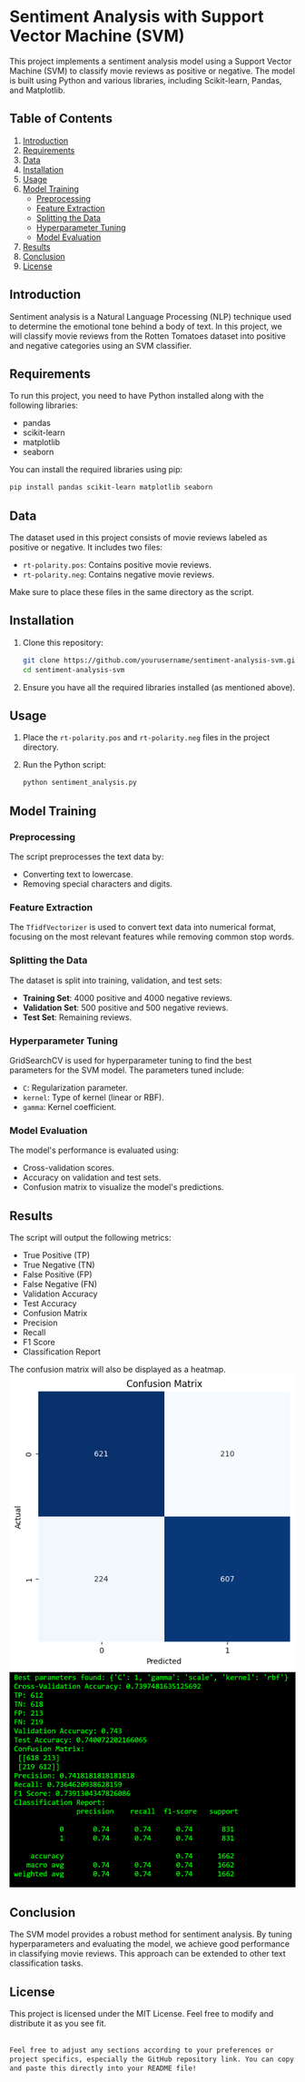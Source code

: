 
# Sentiment Analysis with Support Vector Machine (SVM)

This project implements a sentiment analysis model using a Support Vector Machine (SVM) to classify movie reviews as positive or negative. The model is built using Python and various libraries, including Scikit-learn, Pandas, and Matplotlib.

## Table of Contents
1. [Introduction](#introduction)
2. [Requirements](#requirements)
3. [Data](#data)
4. [Installation](#installation)
5. [Usage](#usage)
6. [Model Training](#model-training)
   - [Preprocessing](#preprocessing)
   - [Feature Extraction](#feature-extraction)
   - [Splitting the Data](#splitting-the-data)
   - [Hyperparameter Tuning](#hyperparameter-tuning)
   - [Model Evaluation](#model-evaluation)
7. [Results](#results)
8. [Conclusion](#conclusion)
9. [License](#license)

## Introduction

Sentiment analysis is a Natural Language Processing (NLP) technique used to determine the emotional tone behind a body of text. In this project, we will classify movie reviews from the Rotten Tomatoes dataset into positive and negative categories using an SVM classifier. 

## Requirements

To run this project, you need to have Python installed along with the following libraries:

- pandas
- scikit-learn
- matplotlib
- seaborn

You can install the required libraries using pip:

```bash
pip install pandas scikit-learn matplotlib seaborn
```

## Data

The dataset used in this project consists of movie reviews labeled as positive or negative. It includes two files:

- `rt-polarity.pos`: Contains positive movie reviews.
- `rt-polarity.neg`: Contains negative movie reviews.

Make sure to place these files in the same directory as the script.

## Installation

1. Clone this repository:

   ```bash
   git clone https://github.com/yourusername/sentiment-analysis-svm.git
   cd sentiment-analysis-svm
   ```

2. Ensure you have all the required libraries installed (as mentioned above).

## Usage

1. Place the `rt-polarity.pos` and `rt-polarity.neg` files in the project directory.
2. Run the Python script:

   ```bash
   python sentiment_analysis.py
   ```

## Model Training

### Preprocessing

The script preprocesses the text data by:
- Converting text to lowercase.
- Removing special characters and digits.

### Feature Extraction

The `TfidfVectorizer` is used to convert text data into numerical format, focusing on the most relevant features while removing common stop words.

### Splitting the Data

The dataset is split into training, validation, and test sets:
- **Training Set**: 4000 positive and 4000 negative reviews.
- **Validation Set**: 500 positive and 500 negative reviews.
- **Test Set**: Remaining reviews.

### Hyperparameter Tuning

GridSearchCV is used for hyperparameter tuning to find the best parameters for the SVM model. The parameters tuned include:
- `C`: Regularization parameter.
- `kernel`: Type of kernel (linear or RBF).
- `gamma`: Kernel coefficient.

### Model Evaluation

The model's performance is evaluated using:
- Cross-validation scores.
- Accuracy on validation and test sets.
- Confusion matrix to visualize the model's predictions.

## Results

The script will output the following metrics:

- True Positive (TP)
- True Negative (TN)
- False Positive (FP)
- False Negative (FN)
- Validation Accuracy
- Test Accuracy
- Confusion Matrix
- Precision
- Recall
- F1 Score
- Classification Report

The confusion matrix will also be displayed as a heatmap.
![alt text](image.png)
![alt text](image-1.png)

## Conclusion

The SVM model provides a robust method for sentiment analysis. By tuning hyperparameters and evaluating the model, we achieve good performance in classifying movie reviews. This approach can be extended to other text classification tasks.

## License

This project is licensed under the MIT License. Feel free to modify and distribute it as you see fit.
```

Feel free to adjust any sections according to your preferences or project specifics, especially the GitHub repository link. You can copy and paste this directly into your README file!
```